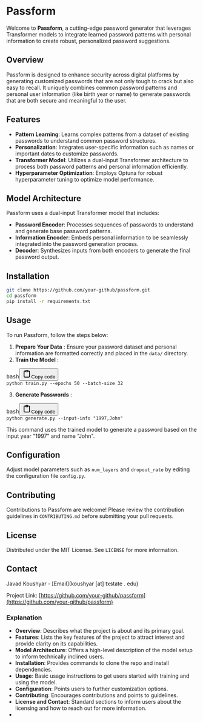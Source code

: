 # Passform

Welcome to **Passform**, a cutting-edge password generator that leverages Transformer models to integrate learned password patterns with personal information to create robust, personalized password suggestions.

## Overview

Passform is designed to enhance security across digital platforms by generating customized passwords that are not only tough to crack but also easy to recall. It uniquely combines common password patterns and personal user information (like birth year or name) to generate passwords that are both secure and meaningful to the user.

## Features

- **Pattern Learning**: Learns complex patterns from a dataset of existing passwords to understand common password structures.
- **Personalization**: Integrates user-specific information such as names or important dates to customize passwords.
- **Transformer Model**: Utilizes a dual-input Transformer architecture to process both password patterns and personal information efficiently.
- **Hyperparameter Optimization**: Employs Optuna for robust hyperparameter tuning to optimize model performance.

## Model Architecture

Passform uses a dual-input Transformer model that includes:

- **Password Encoder**: Processes sequences of passwords to understand and generate base password patterns.
- **Information Encoder**: Embeds personal information to be seamlessly integrated into the password generation process.
- **Decoder**: Synthesizes inputs from both encoders to generate the final password output.

## Installation

```bash
git clone https://github.com/your-github/passform.git
cd passform
pip install -r requirements.txt
```


## Usage

To run Passform, follow the steps below:

1. **Prepare Your Data** : Ensure your password dataset and personal information are formatted correctly and placed in the `data/` directory.
2. **Train the Model** :

<pre><div class="dark bg-gray-950 rounded-md border-[0.5px] border-token-border-medium"><div class="flex items-center relative text-token-text-secondary bg-token-main-surface-secondary px-4 py-2 text-xs font-sans justify-between rounded-t-md"><span>bash</span><span class="" data-state="closed"><button class="flex gap-1 items-center"><svg width="24" height="24" viewBox="0 0 24 24" fill="none" xmlns="http://www.w3.org/2000/svg" class="icon-sm"><path fill-rule="evenodd" clip-rule="evenodd" d="M12 3.5C10.8954 3.5 10 4.39543 10 5.5H14C14 4.39543 13.1046 3.5 12 3.5ZM8.53513 3.5C9.22675 2.3044 10.5194 1.5 12 1.5C13.4806 1.5 14.7733 2.3044 15.4649 3.5H17.25C18.9069 3.5 20.25 4.84315 20.25 6.5V18.5C20.25 20.1569 19.1569 21.5 17.25 21.5H6.75C5.09315 21.5 3.75 20.1569 3.75 18.5V6.5C3.75 4.84315 5.09315 3.5 6.75 3.5H8.53513ZM8 5.5H6.75C6.19772 5.5 5.75 5.94772 5.75 6.5V18.5C5.75 19.0523 6.19772 19.5 6.75 19.5H17.25C18.0523 19.5 18.25 19.0523 18.25 18.5V6.5C18.25 5.94772 17.8023 5.5 17.25 5.5H16C16 6.60457 15.1046 7.5 14 7.5H10C8.89543 7.5 8 6.60457 8 5.5Z" fill="currentColor"></path></svg>Copy code</button></span></div><div class="p-4 overflow-y-auto"><code class="!whitespace-pre hljs language-bash">python train.py --epochs 50 --batch-size 32
</code></div></div></pre>

3. **Generate Passwords** :

<pre><div class="dark bg-gray-950 rounded-md border-[0.5px] border-token-border-medium"><div class="flex items-center relative text-token-text-secondary bg-token-main-surface-secondary px-4 py-2 text-xs font-sans justify-between rounded-t-md"><span>bash</span><span class="" data-state="closed"><button class="flex gap-1 items-center"><svg width="24" height="24" viewBox="0 0 24 24" fill="none" xmlns="http://www.w3.org/2000/svg" class="icon-sm"><path fill-rule="evenodd" clip-rule="evenodd" d="M12 3.5C10.8954 3.5 10 4.39543 10 5.5H14C14 4.39543 13.1046 3.5 12 3.5ZM8.53513 3.5C9.22675 2.3044 10.5194 1.5 12 1.5C13.4806 1.5 14.7733 2.3044 15.4649 3.5H17.25C18.9069 3.5 20.25 4.84315 20.25 6.5V18.5C20.25 20.1569 19.1569 21.5 17.25 21.5H6.75C5.09315 21.5 3.75 20.1569 3.75 18.5V6.5C3.75 4.84315 5.09315 3.5 6.75 3.5H8.53513ZM8 5.5H6.75C6.19772 5.5 5.75 5.94772 5.75 6.5V18.5C5.75 19.0523 6.19772 19.5 6.75 19.5H17.25C18.0523 19.5 18.25 19.0523 18.25 18.5V6.5C18.25 5.94772 17.8023 5.5 17.25 5.5H16C16 6.60457 15.1046 7.5 14 7.5H10C8.89543 7.5 8 6.60457 8 5.5Z" fill="currentColor"></path></svg>Copy code</button></span></div><div class="p-4 overflow-y-auto"><code class="!whitespace-pre hljs language-bash">python generate.py --input-info "1997,John"
</code></div></div></pre>

This command uses the trained model to generate a password based on the input year "1997" and name "John".

## Configuration

Adjust model parameters such as `num_layers` and `dropout_rate` by editing the configuration file `config.py`.

## Contributing

Contributions to Passform are welcome! Please review the contribution guidelines in `CONTRIBUTING.md` before submitting your pull requests.

## License

Distributed under the MIT License. See `LICENSE` for more information.


## Contact

Javad Koushyar - [Email](koushyar [at] txstate . edu)

Project Link: [https://github.com/your-github/passform](https://github.com/your-github/passform)

### Explanation

- **Overview**: Describes what the project is about and its primary goal.
- **Features**: Lists the key features of the project to attract interest and provide clarity on its capabilities.
- **Model Architecture**: Offers a high-level description of the model setup to inform technically inclined users.
- **Installation**: Provides commands to clone the repo and install dependencies.
- **Usage**: Basic usage instructions to get users started with training and using the model.
- **Configuration**: Points users to further customization options.
- **Contributing**: Encourages contributions and points to guidelines.
- **License and Contact**: Standard sections to inform users about the licensing and how to reach out for more information.
-
